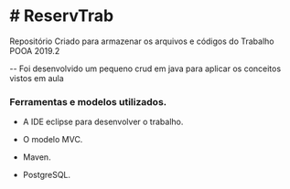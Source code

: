 

<h1> # ReservTrab </h1>

Repositório Criado para armazenar os arquivos e códigos do Trabalho POOA 2019.2


-- Foi desenvolvido um pequeno crud em java para aplicar os conceitos vistos em aula

<h3> Ferramentas e modelos utilizados.</h3>

  - A IDE eclipse para desenvolver o trabalho.

  - O modelo MVC.
  
  - Maven.
  
  - PostgreSQL.
  

